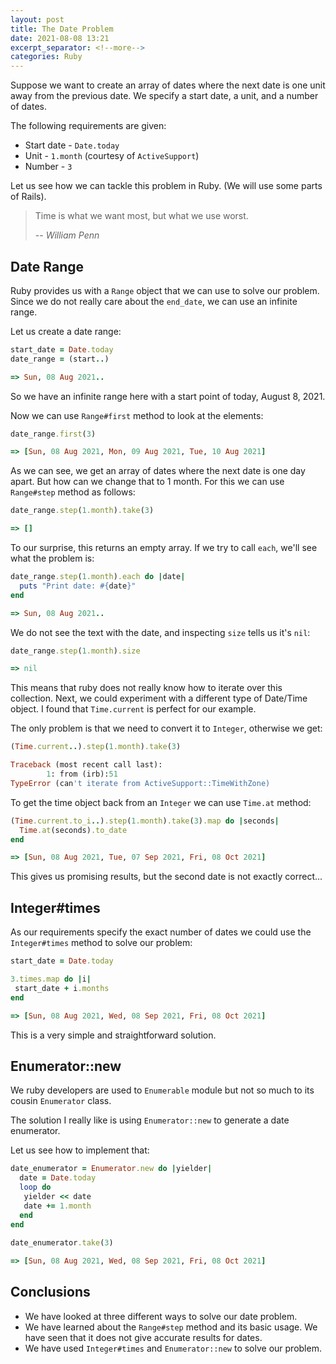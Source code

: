 ```yaml
---
layout: post
title: The Date Problem
date: 2021-08-08 13:21
excerpt_separator: <!--more-->
categories: Ruby
---
```


Suppose we want to create an array of dates where the next date is one unit away from the previous date.
We specify a start date, a unit, and a number of dates.

The following requirements are given:
* Start date - `Date.today`
* Unit - `1.month` (courtesy of `ActiveSupport`)
* Number - `3`

Let us see how we can tackle this problem in Ruby. (We will use some parts of Rails).

<!--more-->

> Time is what we want most, but what we use worst.
>
> -- <cite>William Penn</cite>

## Date Range

Ruby provides us with a `Range` object that we can use to solve our problem. Since we do not really care about the `end_date`, we can use an infinite range. 

Let us create a date range:

```ruby
start_date = Date.today
date_range = (start..)

=> Sun, 08 Aug 2021..
```

So we have an infinite range here with a start point of today, August 8, 2021.

Now we can use `Range#first` method to look at the elements:

```ruby
date_range.first(3)

=> [Sun, 08 Aug 2021, Mon, 09 Aug 2021, Tue, 10 Aug 2021]
```

As we can see, we get an array of dates where the next date is one day apart. But how can we change that to 1 month. For this we can use `Range#step`  method as follows:

```ruby
date_range.step(1.month).take(3)

=> []
```

To our surprise, this returns an empty array. If we try to call `each`, we'll see what the problem is:

```ruby
date_range.step(1.month).each do |date|
  puts "Print date: #{date}"
end

=> Sun, 08 Aug 2021..
```
We do not see the text with the date, and inspecting `size` tells us it's `nil`:

```ruby
date_range.step(1.month).size

=> nil
```

This means that ruby does not really know how to iterate over this collection. Next, we could experiment with a different type of Date/Time object. I found that `Time.current` is perfect for our example. 

The only problem is that we need to convert it to `Integer`, otherwise we get:
```ruby
(Time.current..).step(1.month).take(3)

Traceback (most recent call last):
        1: from (irb):51
TypeError (can't iterate from ActiveSupport::TimeWithZone)
```

To get the time object back from an `Integer` we can use `Time.at` method:

```ruby
(Time.current.to_i..).step(1.month).take(3).map do |seconds|
  Time.at(seconds).to_date
end

=> [Sun, 08 Aug 2021, Tue, 07 Sep 2021, Fri, 08 Oct 2021]
```

This gives us promising results, but the second date is not exactly correct... 

## Integer#times

As our requirements specify the exact number of dates we could use the `Integer#times` method to solve our problem:


```ruby
start_date = Date.today

3.times.map do |i|
 start_date + i.months
end

=> [Sun, 08 Aug 2021, Wed, 08 Sep 2021, Fri, 08 Oct 2021]
```

This is a very simple and straightforward solution.

## Enumerator::new

We ruby developers are used to `Enumerable` module but not so much to its cousin `Enumerator` class. 

The solution I really like is using `Enumerator::new` to generate a date enumerator.

Let us see how to implement that:

```ruby
date_enumerator = Enumerator.new do |yielder|
  date = Date.today
  loop do
   yielder << date
   date += 1.month
  end
end
 
date_enumerator.take(3)

=> [Sun, 08 Aug 2021, Wed, 08 Sep 2021, Fri, 08 Oct 2021]
```

## Conclusions

* We have looked at three different ways to solve our date problem. 
* We have learned about the `Range#step` method and its basic usage. We have seen that it does not give accurate results for dates.
* We have used `Integer#times` and `Enumerator::new` to solve our problem.
